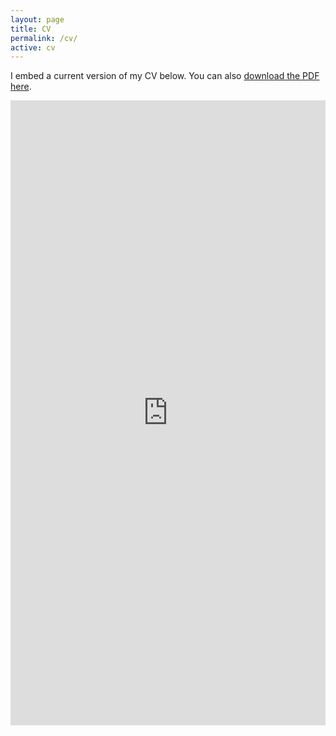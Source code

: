 ```yaml
---
layout: page
title: CV
permalink: /cv/
active: cv
---
```


I embed a current version of my CV below. You can also [download the PDF here](/docs/svm-cv.pdf).

<iframe src="http://svmiller.com/docs/svm-cv.pdf" class="gde-frame" style="height: 1000px; width: 100%; border: none;" scrolling="yes"></iframe>

<!-- {% include embedpdf.html code="f5p4nwg73ruxbho/svm-cv.pdf" width=100 height=800 %} -->

